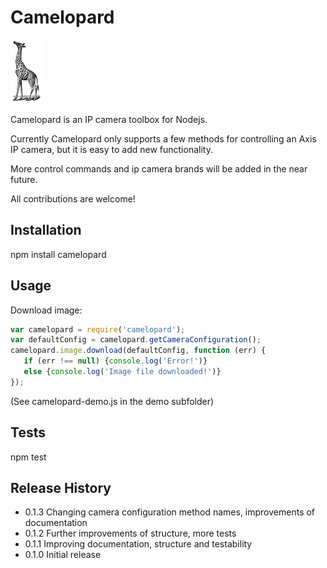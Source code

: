 # Camelopard

![alt tag](https://github.com/fsandx/camelopard/blob/master/assets/camelopard.png)

Camelopard is an IP camera toolbox for Nodejs.

Currently Camelopard only supports a few methods for controlling an Axis IP camera, but it is easy to add new functionality.

More control commands and ip camera brands will be added in the near future.

All contributions are welcome!


## Installation

npm install camelopard

## Usage
Download image:
 ```JavaScript
var camelopard = require('camelopard');
var defaultConfig = camelopard.getCameraConfiguration();
camelopard.image.download(defaultConfig, function (err) {
	if (err !== null) {console.log('Error!')}
	else {console.log('Image file downloaded!')}
});
 ```

 (See camelopard-demo.js in the demo subfolder)

## Tests

  npm test

## Release History

* 0.1.3 Changing camera configuration method names, improvements of documentation
* 0.1.2 Further improvements of structure, more tests
* 0.1.1 Improving documentation, structure and testability
* 0.1.0 Initial release
